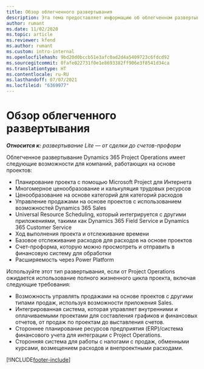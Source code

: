 ```yaml
---
title: Обзор облегченного развертывания
description: Эта тема предоставляет информацию об облегченном развертывании Dynamics 365 Project Operations.
author: rumant
ms.date: 11/02/2020
ms.topic: article
ms.reviewer: kfend
ms.author: rumant
ms.custom: intro-internal
ms.openlocfilehash: 9bd20d0bccb51e3afc0ad2d4a5409723c6fdcd92
ms.sourcegitcommit: 0fafe022731f0e1e8693382ff906e3f8541d34ca
ms.translationtype: HT
ms.contentlocale: ru-RU
ms.lasthandoff: 07/07/2021
ms.locfileid: "6369977"
---
```

# <a name="lite-deployment-overview"></a>Обзор облегченного развертывания

_**Относится к:** развертывание Lite — от сделки до счетов-проформ_

Облегченное развертывание Dynamics 365 Project Operations имеет следующие возможности для компаний, работающих на основе проектов:

- Планирование проекта с помощью Microsoft Project для Интернета
- Многомерное ценообразование и калькуляция трудовых ресурсов
- Ценообразование на основе категорий для категорий расходов
- Управление продажами на основе проектов с использованием возможностей Dynamics 365 Sales
- Universal Resource Scheduling, который интегрируется с другими приложениями, такими как Dynamics 365 Field Service и Dynamics 365 Customer Service
- Ход выполнения проекта и отслеживание времени
- Базовое отслеживание расходов для расходов на основе проектов
- Счет-проформа, которую можно просмотреть и отправить в финансовую систему для обработки
- Расширяемость через Power Platform

Используйте этот тип развертывания, если от Project Operations ожидается использование полного жизненного цикла проекта, включая следующие требования:

- Возможность управлять продажами на основе проектов с другими типами продаж, используя возможности приложения Sales.
- Интегрированная система, которая управляет внутренними и оплачиваемыми проектами для составления графиков и финансовых отчетов, от продаж по проектам до выставления счетов.
- Стороннее планирование ресурсов предприятия (ERP)/система финансового учета для интеграции с Project Operations.
- Сторонняя система для работы с налогами с продаж, обменными курсами, возмещением расходов и внепроектными расходами.


[!INCLUDE[footer-include](../includes/footer-banner.md)]